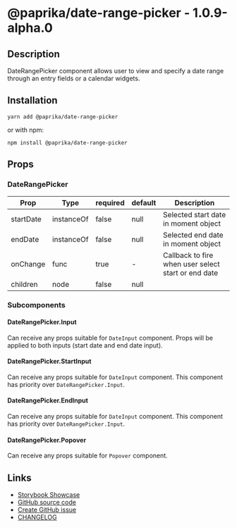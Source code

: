 <!-- start: Autogenerated - do not modify -->

# @paprika/date-range-picker - 1.0.9-alpha.0

## Description

DateRangePicker component allows user to view and specify a date range through an entry fields or a calendar widgets.

## Installation

```
yarn add @paprika/date-range-picker
```

or with npm:

```
npm install @paprika/date-range-picker
```

## Props

### DateRangePicker

| Prop      | Type       | required | default | Description                                         |
| --------- | ---------- | -------- | ------- | --------------------------------------------------- |
| startDate | instanceOf | false    | null    | Selected start date in moment object                |
| endDate   | instanceOf | false    | null    | Selected end date in moment object                  |
| onChange  | func       | true     | -       | Callback to fire when user select start or end date |
| children  | node       | false    | null    |                                                     |

<!-- end: Autogenerated - do not modify -->
<!-- content -->

### Subcomponents

#### DateRangePicker.Input

Can receive any props suitable for `DateInput` component. Props will be applied to both inputs (start date and end date input).

#### DateRangePicker.StartInput

Can receive any props suitable for `DateInput` component. This component has priority over `DateRangePicker.Input`.

#### DateRangePicker.EndInput

Can receive any props suitable for `DateInput` component. This component has priority over `DateRangePicker.Input`.

#### DateRangePicker.Popover

Can receive any props suitable for `Popover` component.

<!-- eoContent -->

## Links

- [Storybook Showcase](https://paprika.highbond.com/?path=/story/forms-daterangepicker--showcase)
- [GitHub source code](https://github.com/acl-services/paprika/tree/master/packages/DateRangePicker/src)
- [Create GitHub issue](https://github.com/acl-services/paprika/issues/new?label=[]&title=@paprika/date-range-picker%20[help]:%20your%20short%20description&body=%0A%23%20Help%20wanted%0A%0A%23%23%20Please%20write%20your%20question.%0A*A%20clear%20and%20concise%20description%20of%20what%20the%20question%20is*%0A%0A%23%23%20Additional%20context%0A*Add%20any%20other%20context%20or%20screenshots%20about%20your%20question%20here.*%0A)
- [CHANGELOG](https://github.com/acl-services/paprika/tree/master/packages/DateRangePicker/CHANGELOG.md)
